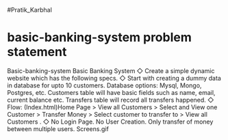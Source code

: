 #Pratik_Karbhal

# basic-banking-system problem statement

Basic-banking-system Basic Banking System 
◇ Create a simple dynamic website which has the following specs. 
◇ Start with creating a dummy data in database for upto 10 customers. 
	Database options: Mysql, Mongo, Postgres, etc. Customers table will have basic fields such as name, email, current balance etc. 
	Transfers table will record all transfers happened. 
◇ Flow: (Index.html)Home Page > View all Customers > Select and View one Customer > Transfer Money > Select customer to transfer to > View all Customers . 
◇ No Login Page. No User Creation. Only transfer of money between multiple users.
Screens.gif
